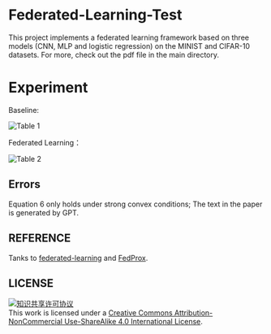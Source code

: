 # Federated-Learning-Test

This project implements a federated learning framework based on three models (CNN, MLP and logistic regression) on the MINIST and CIFAR-10 datasets. For more, check out the pdf file in the main directory.

# Experiment

Baseline:

![Table 1](https://github.com/user-attachments/assets/0c2827b6-cee8-497f-bf50-ec9446b18a7e)

Federated Learning：

![Table 2](https://github.com/user-attachments/assets/ed7e4d39-2c19-4611-a64a-35fc7482141a)


## Errors

Equation 6 only holds under strong convex conditions; The text in the paper is generated by GPT.

## REFERENCE

Tanks to [federated-learning](https://github.com/shaoxiongji/federated-learning) and  [FedProx](https://github.com/litian96/FedProx).

## **LICENSE**

<a rel="license" href="http://creativecommons.org/licenses/by-nc-sa/4.0/"><img alt="知识共享许可协议" style="border-width:0" src="https://img.shields.io/badge/license-CC%20BY--NC--SA%204.0-lightgrey" /></a><br />This work is licensed under a <a rel=“license” href=“http://creativecommons.org/licenses/by-nc-sa/4.0/”>Creative Commons Attribution-NonCommercial Use-ShareAlike 4.0 International License</a>.

